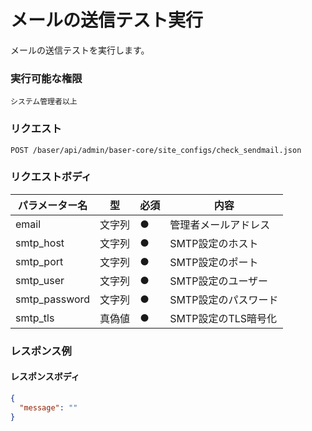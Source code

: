 # メールの送信テスト実行

メールの送信テストを実行します。

### 実行可能な権限
```
システム管理者以上
```

### リクエスト
```
POST /baser/api/admin/baser-core/site_configs/check_sendmail.json
``` 

### リクエストボディ

| パラメーター名       | 型     | 必須    | 内容         |
|---------------|-------|-------|------------|
| email         | 文字列 | ●     | 管理者メールアドレス |
| smtp_host        | 文字列 | ●     | SMTP設定のホスト    |
| smtp_port        | 文字列 | ●     | SMTP設定のポート    |
| smtp_user        | 文字列 | ●     | SMTP設定のユーザー    |
| smtp_password        | 文字列 | ●     | SMTP設定のパスワード    |
| smtp_tls         | 真偽値 | ●     | SMTP設定のTLS暗号化    |

### レスポンス例
#### レスポンスボディ
```json
{
  "message": ""
}

```
